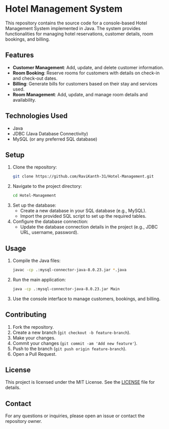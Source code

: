 # Hotel Management System

This repository contains the source code for a console-based Hotel Management System implemented in Java. The system provides functionalities for managing hotel reservations, customer details, room bookings, and billing.

## Features

- **Customer Management**: Add, update, and delete customer information.
- **Room Booking**: Reserve rooms for customers with details on check-in and check-out dates.
- **Billing**: Generate bills for customers based on their stay and services used.
- **Room Management**: Add, update, and manage room details and availability.

## Technologies Used

- Java
- JDBC (Java Database Connectivity)
- MySQL (or any preferred SQL database)

## Setup

1. Clone the repository:
   ```bash
   git clone https://github.com/RaviKanth-31/Hotel-Management.git
   ```
2. Navigate to the project directory:
   ```bash
   cd Hotel-Management
   ```
3. Set up the database:
   - Create a new database in your SQL database (e.g., MySQL).
   - Import the provided SQL script to set up the required tables.
4. Configure the database connection:
   - Update the database connection details in the project (e.g., JDBC URL, username, password).

## Usage

1. Compile the Java files:
   ```bash
   javac -cp .:mysql-connector-java-8.0.23.jar *.java
   ```
2. Run the main application:
   ```bash
   java -cp .:mysql-connector-java-8.0.23.jar Main
   ```
3. Use the console interface to manage customers, bookings, and billing.

## Contributing

1. Fork the repository.
2. Create a new branch (`git checkout -b feature-branch`).
3. Make your changes.
4. Commit your changes (`git commit -am 'Add new feature'`).
5. Push to the branch (`git push origin feature-branch`).
6. Open a Pull Request.

## License

This project is licensed under the MIT License. See the [LICENSE](LICENSE) file for details.

## Contact

For any questions or inquiries, please open an issue or contact the repository owner.

